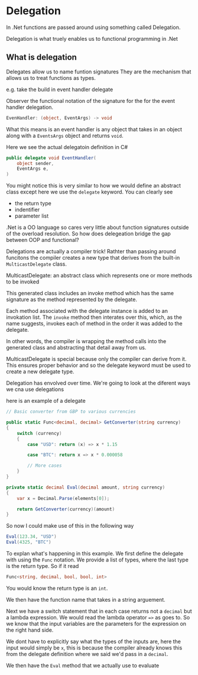 # Delegation

 In .Net functions are passed around using something called Delegation.

Delegation is what truely enables us to functional programming in .Net

## What is delegation

Delegates allow us to name funtion signatures
They are the mechanism that allows us to treat functions as types.

e.g. take the build in event handler delegate

Observer the functional notation of the signature for the for the event handler delegation.
```cs 
EvenHandler: (object, EventArgs) -> void 
```

What this means is an event handler is any object that takes in an object along with a `EventsArgs` object and returns `void`.

Here we see the actual delegatoin definition in C#
```cs
public delegate void EventHandler(
    object sender,
    EventArgs e,
)
```

You might notice this is very similar to how we would define an abstract class except here we use the `delegate` keyword.
You can clearly see 
- the return type
- indentifier
- parameter list

.Net is a OO language so cares very little about function signatures outside of the overload resolution.
So how does delegeation bridge the gap between OOP and functional?

Delegations are actually a compiler trick!
Rathter than passing around funcitons the compiler creates a new type that derives from the built-in `MulticastDelegate` class.

MulticastDelegate: an abstract class which represents one or more methods to be invoked

This generated class includes an invoke method which has the same signature as the method represented by the delegate.

Each method associated with the delegate instance is added to an invokation list.
The `invoke` method then interates over this, which, as the name suggests, invokes each of method in the order it was added to the delegate.

In other words,
the compiler is wrapping the method calls into the generated class and abstracting that detail away from us.

MulticastDelegate is special because only the compiler can derive from it.
This ensures proper behavior and so the delegate keyword must be used to create a new delegate type.

<!-- TOD: Add in the history of delegation here if you have time -->

Delegation has envolved over time. We're going to look at the diferent ways we cna use delegations


here is an example of a delegate
```cs
// Basic converter from GBP to various currencies

public static Func<decimal, decimal> GetConverter(string currency)
{
    switch (currency)
    {
        case "USD": return (x) => x * 1.15

        case "BTC": return x => x * 0.000058

        // More cases
    }
}

private static decimal Eval(decimal amount, string currency)
{
    var x = Decimal.Parse(elements[0]);

    return GetConverter(currency)(amount)
}
```

So now I could make use of this in the following way

```cs
Eval(123.34, "USD")
Eval(4325, "BTC")
```

To explan what's happening in this example.
We first define the delegate with using the `Func` notation.
We provide a list of types, where the last type is the return type.
So if it read
```cs
Func<string, decimal, bool, bool, int> 
```
You would know the return type is an `int`.

We then have the function name that takes in a string arguement.

Next we have a switch statement that in each case returns not a `decimal` but a lambda expression.
We would read the lambda operator `=>` as goes to. 
So we know that the input variables are the parameters for the expression on the right hand side.

We dont have to explicitly say what the types of the inputs are, here the input would simply be `x`, this is because the compiler already knows this from the delegate definition where we said we'd pass in a `decimal`.

We then have the `Eval` method that we actually use to evaluate 
